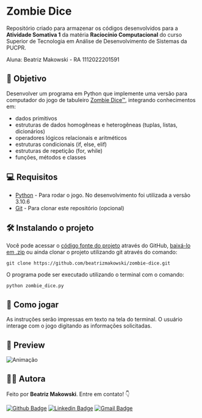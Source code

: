 # Zombie Dice

Repositório criado para armazenar os códigos desenvolvidos para a **Atividade Somativa 1** da matéria **Raciocínio Computacional** do curso Superior de Tecnologia em Análise de Desenvolvimento de Sistemas da PUCPR.

Aluna: Beatriz Makowski - RA 1112022201591

## 🎯 Objetivo

Desenvolver um programa em Python que implemente uma versão para computador do jogo de tabuleiro [Zombie Dice™](http://www.sjgames.com/dice/zombiedice/), integrando conhecimentos em:

* dados primitivos
* estruturas de dados homogêneas e
heterogêneas (tuplas, listas, dicionários)
* operadores lógicos relacionais e aritméticos
* estruturas condicionais (if, else, elif)
* estruturas de repetição (for, while)
* funções, métodos e classes


## 💻 Requisitos
* [Python](https://www.python.org/downloads/) - Para rodar o jogo. No desenvolvimento foi utilizada a versão 3.10.6
* [Git](https://git-scm.com/downloads) - Para clonar este repositório (opcional)
  
## 🛠️ Instalando o projeto

Você pode acessar o [código fonte do projeto](https://github.com/beatrizmakowski/zombie-dice/tree/main) através do GitHub, [baixá-lo em .zip](https://github.com/beatrizmakowski/zombie-dice/archive/refs/heads/main.zip) ou ainda clonar o projeto utilizando git através do comando:

    git clone https://github.com/beatrizmakowski/zombie-dice.git

O programa pode ser executado utilizando o terminal com o comando:

    python zombie_dice.py

## 🎲 Como jogar

As instruções serão impressas em texto na tela do terminal. O usuário interage com o jogo digitando as informações solicitadas.

## 👀 Preview

![Animação](https://user-images.githubusercontent.com/86008015/187048166-6d4f43a1-820a-47f1-8b71-98e2cf446cfc.gif)

## 👩‍💻 Autora

Feito por **Beatriz Makowski**. Entre em contato! 👇

[![Github Badge](https://img.shields.io/badge/-GitHub-black?style=flat-square&logo=Github&logoColor=white&link=https://github.com/beatrizmakowski)](https://github.com/beatrizmakowski)  [![Linkedin Badge](https://img.shields.io/badge/-LinkedIn-blue?style=flat-square&logo=Linkedin&logoColor=white&link=https://www.linkedin.com/in/beatriz-makowski/)](https://www.linkedin.com/in/beatriz-makowski/)  [![Gmail Badge](https://img.shields.io/badge/-Gmail-c14438?style=flat-square&logo=Gmail&logoColor=white&link=mailto:bemakow@gmail.com)](mailto:bemakow@gmail.com)

